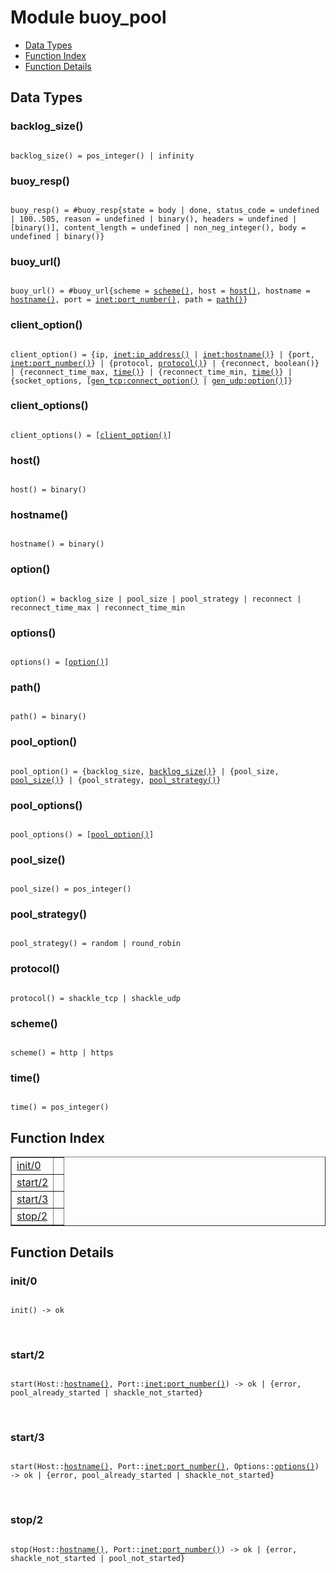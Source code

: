 

# Module buoy_pool #
* [Data Types](#types)
* [Function Index](#index)
* [Function Details](#functions)

<a name="types"></a>

## Data Types ##




### <a name="type-backlog_size">backlog_size()</a> ###


<pre><code>
backlog_size() = pos_integer() | infinity
</code></pre>




### <a name="type-buoy_resp">buoy_resp()</a> ###


<pre><code>
buoy_resp() = #buoy_resp{state = body | done, status_code = undefined | 100..505, reason = undefined | binary(), headers = undefined | [binary()], content_length = undefined | non_neg_integer(), body = undefined | binary()}
</code></pre>




### <a name="type-buoy_url">buoy_url()</a> ###


<pre><code>
buoy_url() = #buoy_url{scheme = <a href="#type-scheme">scheme()</a>, host = <a href="#type-host">host()</a>, hostname = <a href="#type-hostname">hostname()</a>, port = <a href="inet.md#type-port_number">inet:port_number()</a>, path = <a href="#type-path">path()</a>}
</code></pre>




### <a name="type-client_option">client_option()</a> ###


<pre><code>
client_option() = {ip, <a href="inet.md#type-ip_address">inet:ip_address()</a> | <a href="inet.md#type-hostname">inet:hostname()</a>} | {port, <a href="inet.md#type-port_number">inet:port_number()</a>} | {protocol, <a href="#type-protocol">protocol()</a>} | {reconnect, boolean()} | {reconnect_time_max, <a href="#type-time">time()</a>} | {reconnect_time_min, <a href="#type-time">time()</a>} | {socket_options, [<a href="gen_tcp.md#type-connect_option">gen_tcp:connect_option()</a> | <a href="gen_udp.md#type-option">gen_udp:option()</a>]}
</code></pre>




### <a name="type-client_options">client_options()</a> ###


<pre><code>
client_options() = [<a href="#type-client_option">client_option()</a>]
</code></pre>




### <a name="type-host">host()</a> ###


<pre><code>
host() = binary()
</code></pre>




### <a name="type-hostname">hostname()</a> ###


<pre><code>
hostname() = binary()
</code></pre>




### <a name="type-option">option()</a> ###


<pre><code>
option() = backlog_size | pool_size | pool_strategy | reconnect | reconnect_time_max | reconnect_time_min
</code></pre>




### <a name="type-options">options()</a> ###


<pre><code>
options() = [<a href="#type-option">option()</a>]
</code></pre>




### <a name="type-path">path()</a> ###


<pre><code>
path() = binary()
</code></pre>




### <a name="type-pool_option">pool_option()</a> ###


<pre><code>
pool_option() = {backlog_size, <a href="#type-backlog_size">backlog_size()</a>} | {pool_size, <a href="#type-pool_size">pool_size()</a>} | {pool_strategy, <a href="#type-pool_strategy">pool_strategy()</a>}
</code></pre>




### <a name="type-pool_options">pool_options()</a> ###


<pre><code>
pool_options() = [<a href="#type-pool_option">pool_option()</a>]
</code></pre>




### <a name="type-pool_size">pool_size()</a> ###


<pre><code>
pool_size() = pos_integer()
</code></pre>




### <a name="type-pool_strategy">pool_strategy()</a> ###


<pre><code>
pool_strategy() = random | round_robin
</code></pre>




### <a name="type-protocol">protocol()</a> ###


<pre><code>
protocol() = shackle_tcp | shackle_udp
</code></pre>




### <a name="type-scheme">scheme()</a> ###


<pre><code>
scheme() = http | https
</code></pre>




### <a name="type-time">time()</a> ###


<pre><code>
time() = pos_integer()
</code></pre>

<a name="index"></a>

## Function Index ##


<table width="100%" border="1" cellspacing="0" cellpadding="2" summary="function index"><tr><td valign="top"><a href="#init-0">init/0</a></td><td></td></tr><tr><td valign="top"><a href="#start-2">start/2</a></td><td></td></tr><tr><td valign="top"><a href="#start-3">start/3</a></td><td></td></tr><tr><td valign="top"><a href="#stop-2">stop/2</a></td><td></td></tr></table>


<a name="functions"></a>

## Function Details ##

<a name="init-0"></a>

### init/0 ###

<pre><code>
init() -&gt; ok
</code></pre>
<br />

<a name="start-2"></a>

### start/2 ###

<pre><code>
start(Host::<a href="#type-hostname">hostname()</a>, Port::<a href="inet.md#type-port_number">inet:port_number()</a>) -&gt; ok | {error, pool_already_started | shackle_not_started}
</code></pre>
<br />

<a name="start-3"></a>

### start/3 ###

<pre><code>
start(Host::<a href="#type-hostname">hostname()</a>, Port::<a href="inet.md#type-port_number">inet:port_number()</a>, Options::<a href="#type-options">options()</a>) -&gt; ok | {error, pool_already_started | shackle_not_started}
</code></pre>
<br />

<a name="stop-2"></a>

### stop/2 ###

<pre><code>
stop(Host::<a href="#type-hostname">hostname()</a>, Port::<a href="inet.md#type-port_number">inet:port_number()</a>) -&gt; ok | {error, shackle_not_started | pool_not_started}
</code></pre>
<br />

